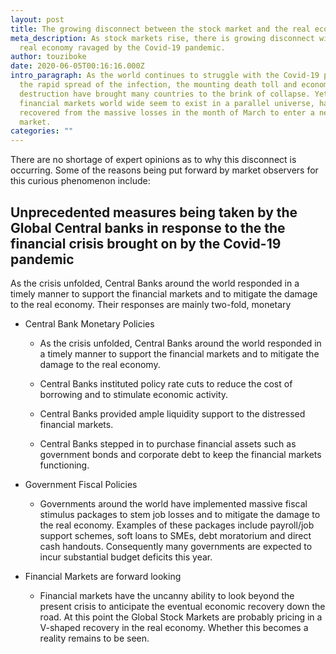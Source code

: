 ```yaml
---
layout: post
title: The growing disconnect between the stock market and the real economy.
meta_description: As stock markets rise, there is growing disconnect with the
  real economy ravaged by the Covid-19 pandemic.
author: touziboke
date: 2020-06-05T00:16:16.000Z
intro_paragraph: As the world continues to struggle with the Covid-19 pandemic,
  the rapid spread of the infection, the mounting death toll and economic
  destruction have brought many countries to the brink of collapse. Yet,
  financial markets world wide seem to exist in a parallel universe, having
  recovered from the massive losses in the month of March to enter a new bull
  market.
categories: ""
---
```

There are no shortage of expert opinions as to why this disconnect is occurring.
Some of the reasons being put forward by market observers for this curious phenomenon include:

## Unprecedented measures being taken by the Global Central banks in response to the the financial crisis brought on by the Covid-19 pandemic

As the crisis unfolded, Central Banks around the world responded in a timely manner to support the financial markets and to mitigate the damage to the real economy. Their responses are mainly two-fold, monetary

* Central Bank Monetary Policies
  * As the crisis unfolded, Central Banks around the world responded in a timely manner to support the financial markets and to mitigate the damage to the real economy.

  * Central Banks instituted policy rate cuts to reduce the cost of borrowing and to stimulate economic activity.

  * Central Banks provided ample liquidity support to the distressed financial markets.

  * Central Banks stepped in to purchase financial assets such as government bonds and corporate debt to keep the financial markets functioning.

* Government Fiscal Policies
  * Governments around the world have implemented massive fiscal stimulus packages to stem job losses and to mitigate the damage to the real economy. Examples of these packages include payroll/job support schemes, soft loans to SMEs, debt moratorium and direct cash handouts. Consequently many governments are expected to incur substantial budget deficits this year.

* Financial Markets are forward looking
  * Financial markets have the uncanny ability to look beyond the present crisis to anticipate the eventual economic recovery down the road. At this point the Global Stock Markets are probably pricing in a V-shaped recovery in the real economy. Whether this becomes a reality remains to be seen.